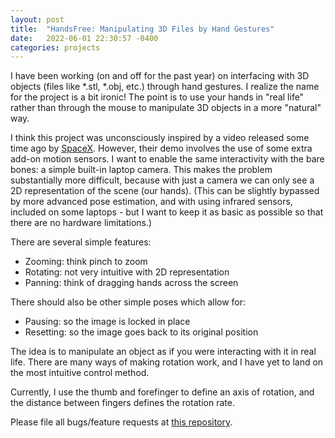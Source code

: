 ```yaml
---
layout: post
title:  "HandsFree: Manipulating 3D Files by Hand Gestures"
date:   2022-06-01 22:30:57 -0400
categories: projects
---
```


I have been working (on and off for the past year) on interfacing with 3D objects (files like *.stl, *.obj, etc.) through hand gestures. I realize the name for the project is a bit ironic! The point is to use your hands in "real life" rather than through the mouse to manipulate 3D objects in a more "natural" way.

I think this project was unconsciously inspired by a video released some time ago by [SpaceX][spacex-video]. However, their demo involves the use of some extra add-on motion sensors. I want to enable the same interactivity with the bare bones: a simple built-in laptop camera. This makes the problem substantially more difficult, because with just a camera we can only see a 2D representation of the scene (our hands). (This can be slightly bypassed by more advanced pose estimation, and with using infrared sensors, included on some laptops - but I want to keep it as basic as possible so that there are no hardware limitations.)

There are several simple features:
- Zooming: think pinch to zoom
- Rotating: not very intuitive with 2D representation
- Panning: think of dragging hands across the screen

There should also be other simple poses which allow for:
- Pausing: so the image is locked in place
- Resetting: so the image goes back to its original position

The idea is to manipulate an object as if you were interacting with it in real life. There are many ways of making rotation work, and I have yet to land on the most intuitive control method.

Currently, I use the thumb and forefinger to define an axis of rotation, and the distance between fingers defines the rotation rate. 

Please file all bugs/feature requests at [this repository][handsfree-repo].

<script data-href="https://github.com/JacobHA/DDLS-in-Python" data-target = "_blank" src="https://unpkg.com/github-corners@0.1.0/dist/embed.min.js"></script>


[spacex-video]: https://www.youtube.com/watch?v=xNqs_S-zEBY
[handsfree-repo]: https://github.com/JacobHA/HandsFree
